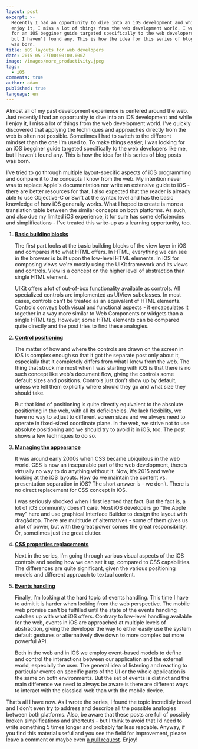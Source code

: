 ```yaml
---
layout: post
excerpt: >-
  Recently I had an opportunity to dive into an iOS development and while I
  enjoy it, I miss a lot of things from the web development world. I was looking
  for an iOS begginer guide targeted specifically to the web developers like me,
  but I haven't found any. This is how the idea for this series of blog posts
  was born.
title: iOS layouts for web developers
date: 2015-05-27T00:00:00.000Z
image: /images/more_productivity.jpeg
tags:
  - iOS
comments: true
author: adam
published: true
language: en
---
```


Almost all of my past development experience is centered around the web. Just recently I had an opportunity to dive into an iOS development and while I enjoy it, I miss a lot of things from the web development world. I've quickly discovered that applying the techniques and approaches directly from the web is often not possible. Sometimes I had to switch to the different mindset than the one I'm used to. To make things easier, I was looking for an iOS begginer guide targeted specifically to the web developers like me, but I haven't found any. This is how the idea for this series of blog posts was born.

I’ve tried to go through multiple layout-specific aspects of iOS programming and compare it to the concepts I know from the web. My intention never was to replace Apple's documentation nor write an extensive guide to iOS - there are better resources for that. I also expected that the reader is already able to use Objective-C or Swift at the syntax level and has the basic knowledge of how iOS generally works. What I hoped to create is more a translation table between the similar concepts on both platforms. As such, and also due my limited iOS experience, it for sure has some deficiencies and simplifications - I've treated this write-up as a learning opportunity, too.

1. **[Basic building blocks](/blog/ios-layouts-for-web-developers-1-basic-building-blocks/)**

    The first part looks at the basic building blocks of the view layer in iOS and compares it to what HTML offers. In HTML, everything we can see in the browser is built upon the low-level HTML elements. In iOS for composing views we're mostly using the UIKit framework and its views and controls. View is a concept on the higher level of abstraction than single HTML element.

    UIKit offers a lot of out-of-box functionality available as controls. All specialized controls are implemented as UIView subclasses. In most cases, controls can’t be treated as an equivalent of HTML elements. Controls conveys both visual and functional aspects - it encapsulates it together in a way more similar to Web Components or widgets than a single HTML tag. However, some HTML elements can be compared quite directly and the post tries to find these analogies.

2. **[Control positioning](/blog/ios-layouts-for-web-developers-2-control-positioning/)**

    The matter of how and where the controls are drawn on the screen in iOS is complex enough so that it got the separate post only about it, especially that it completely differs from what I knew from the web. The thing that struck me most when I was starting with iOS is that there is no such concept like web's document flow, giving the controls some default sizes and positions. Controls just don’t show up by default, unless we tell them explicitly where should they go and what size they should take.

    But that kind of positioning is quite directly equivalent to the absolute positioning in the web, with all its deficiencies. We lack flexibility, we have no way to adjust to different screen sizes and we always need to operate in fixed-sized coordinate plane. In the web, we strive not to use absolute positioning and we should try to avoid it in iOS, too. The post shows a few techniques to do so.

3. **[Managing the appearance](/blog/ios-layouts-for-web-developers-3-managing-appearance/)**

    It was around early 2000s when CSS became ubiquitous in the web world. CSS is now an inseparable part of the web development, there’s virtually no way to do anything without it. Now, it’s 2015 and we’re looking at the iOS layouts. How do we maintain the content vs. presentation separation in iOS? The short answer is - we don’t. There is no direct replacement for CSS concept in iOS.

    I was seriously shocked when I first learned that fact. But the fact is, a lot of iOS community doesn’t care. Most iOS developers go “the Apple way” here and use graphical Interface Builder to design the layout with drag&drop. There are multitude of alternatives - some of them gives us a lot of power, but with the great power comes the great responsibility. Or, sometimes just the great clutter.

4. **[CSS properties replacements](/blog/ios-layouts-for-web-developers-4-css-properties-replacements/)**

     Next in the series, I’m going through various visual aspects of the iOS controls and seeing how we can set it up, compared to CSS capabilities. The differences are quite significant, given the various positioning models and different approach to textual content.

5. **[Events handling](/blog/ios-layouts-for-web-developers-5-events-handling/)**

    Finally, I’m looking at the hard topic of events handling. This time I have to admit it is harder when looking from the web perspective. The mobile web promise can’t be fulfilled until the state of the events handling catches up with what iOS offers. Contrary to low-level handling available for the web, events in iOS are approached at multiple levels of abstraction, giving the developer the way to either easily use the system default gestures or alternatively dive down to more complex but more powerful API.

    Both in the web and in iOS we employ event-based models to define and control the interactions between our application and the external world, especially the user. The general idea of listening and reacting to particular events on specific parts of the UI or the whole application is the same on both environments. But the set of events is distinct and the main difference we need to always be aware is there are different ways to interact with the classical web than with the mobile device.


That’s all I have now. As I wrote the series, I found the topic incredibly broad and I don’t even try to address and describe all the possible analogies between both platforms. Also, be aware that these posts are full of possibly broken simplifications and shortcuts - but I think to avoid that I’d need to write something 5 times longer and probably far less readable. Anyway, if you find this material useful and you see the field for improvement, please leave a comment or maybe even [a pull request](https://github.com/bright/bright.github.io/tree/master/_posts). Enjoy!
